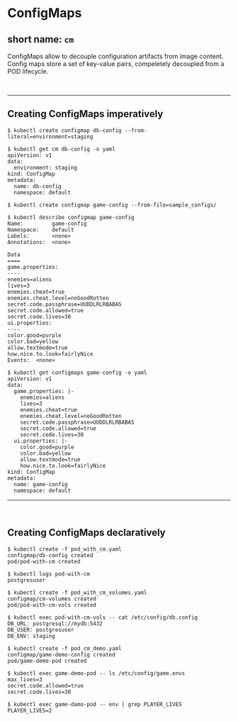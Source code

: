 # ConfigMaps 
## short name: ```cm``` 

ConfigMaps allow to decouple configuration artifacts from image content.<br>
Config maps store a set of key-value pairs, compeletely decoupled from a POD lifecycle.

<br><hr>

## Creating ConfigMaps imperatively

```
$ kubectl create configmap db-config --from-literal=environment=staging

$ kubectl get cm db-config -o yaml
apiVersion: v1
data:
  environment: staging
kind: ConfigMap
metadata:
  name: db-config
  namespace: default
```

```
$ kubectl create configmap game-config --from-file=sample_configs/

$ kubectl describe configmap game-config
Name:         game-config
Namespace:    default
Labels:       <none>
Annotations:  <none>

Data
====
game.properties:
----
enemies=aliens
lives=3
enemies.cheat=true
enemies.cheat.level=noGoodRotten
secret.code.passphrase=UUDDLRLRBABAS
secret.code.allowed=true
secret.code.lives=30
ui.properties:
----
color.good=purple
color.bad=yellow
allow.textmode=true
how.nice.to.look=fairlyNice
Events:  <none>

$ kubectl get configmaps game-config -o yaml
apiVersion: v1
data:
  game.properties: |-
    enemies=aliens
    lives=3
    enemies.cheat=true
    enemies.cheat.level=noGoodRotten
    secret.code.passphrase=UUDDLRLRBABAS
    secret.code.allowed=true
    secret.code.lives=30
  ui.properties: |-
    color.good=purple
    color.bad=yellow
    allow.textmode=true
    how.nice.to.look=fairlyNice
kind: ConfigMap
metadata:
  name: game-config
  namespace: default
```
<hr>
<br>

## Creating ConfigMaps declaratively

``` 
$ kubectl create -f pod_with_cm.yaml
configmap/db-config created
pod/pod-with-cm created

$ kubectl logs pod-with-cm
postgresuser
```

``` 
$ kubectl create -f pod_with_cm_volumes.yaml
configmap/cm-volumes created
pod/pod-with-cm-vols created

$ kubectl exec pod-with-cm-vols -- cat /etc/config/db.config
DB_URL: postgresql://mydb:5432
DB_USER: postgresuser
DB_ENV: staging
```

```
$ kubectl create -f pod_cm_demo.yaml
configmap/game-demo-config created
pod/game-demo-pod created

$ kubectl exec game-demo-pod -- ls /etc/config/game.envs
max_lives=3
secret.code.allowed=true
secret.code.lives=30

$ kubectl exec game-damo-pod -- env | grep PLAYER_LIVES
PLAYER_LIVES=2
```